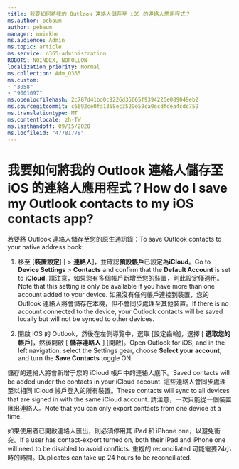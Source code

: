 ```yaml
---
title: 我要如何將我的 Outlook 連絡人儲存至 iOS 的連絡人應用程式？
ms.author: pebaum
author: pebaum
manager: mnirkhe
ms.audience: Admin
ms.topic: article
ms.service: o365-administration
ROBOTS: NOINDEX, NOFOLLOW
localization_priority: Normal
ms.collection: Adm_O365
ms.custom:
- "3058"
- "9001097"
ms.openlocfilehash: 2c787d41bd0c9226d35665f9394226e089049eb2
ms.sourcegitcommit: c6692ce0fa1358ec3529e59ca0ecdfdea4cdc759
ms.translationtype: MT
ms.contentlocale: zh-TW
ms.lasthandoff: 09/15/2020
ms.locfileid: "47781778"
---
```

# <a name="how-do-i-save-my-outlook-contacts-to-my-ios-contacts-app"></a><span data-ttu-id="edcc1-102">我要如何將我的 Outlook 連絡人儲存至 iOS 的連絡人應用程式？</span><span class="sxs-lookup"><span data-stu-id="edcc1-102">How do I save my Outlook contacts to my iOS contacts app?</span></span>

<span data-ttu-id="edcc1-103">若要將 Outlook 連絡人儲存至您的原生通訊錄：</span><span class="sxs-lookup"><span data-stu-id="edcc1-103">To save Outlook contacts to your native address book:</span></span>
 
1. <span data-ttu-id="edcc1-104">移至 [**裝置設定**] [  >  **連絡人**]，並確認**預設帳戶**已設定為**iCloud**。</span><span class="sxs-lookup"><span data-stu-id="edcc1-104">Go to **Device Settings** > **Contacts** and confirm that the **Default Account** is set to **iCloud**.</span></span> <span data-ttu-id="edcc1-105">請注意，如果您有多個帳戶新增至您的裝置，則此設定僅適用。</span><span class="sxs-lookup"><span data-stu-id="edcc1-105">Note that this setting is only be available if you have more than one account added to your device.</span></span> <span data-ttu-id="edcc1-106">如果沒有任何帳戶連接到裝置，您的 Outlook 連絡人將會儲存在本機，但不會同步處理至其他裝置。</span><span class="sxs-lookup"><span data-stu-id="edcc1-106">If there is no account connected to the device, your Outlook contacts will be saved locally but will not be synced to other devices.</span></span>
 
2. <span data-ttu-id="edcc1-107">開啟 iOS 的 Outlook，然後在左側導覽中，選取 [設定齒輪]，選擇 [ **選取您的帳戶**]，然後開啟 [ **儲存連絡人** ] [開啟]。</span><span class="sxs-lookup"><span data-stu-id="edcc1-107">Open Outlook for iOS, and in the left navigation, select the Settings gear, choose **Select your account**, and turn the **Save Contacts** toggle ON.</span></span>
 
<span data-ttu-id="edcc1-108">儲存的連絡人將會新增于您的 iCloud 帳戶中的連絡人底下。</span><span class="sxs-lookup"><span data-stu-id="edcc1-108">Saved contacts will be added under the contacts in your iCloud account.</span></span> <span data-ttu-id="edcc1-109">這些連絡人會同步處理至以相同 iCloud 帳戶登入的所有裝置。</span><span class="sxs-lookup"><span data-stu-id="edcc1-109">These contacts will sync to all devices that are signed in with the same iCloud account.</span></span> <span data-ttu-id="edcc1-110">請注意，一次只能從一個裝置匯出連絡人。</span><span class="sxs-lookup"><span data-stu-id="edcc1-110">Note that you can only export contacts from one device at a time.</span></span>
 
<span data-ttu-id="edcc1-111">如果使用者已開啟連絡人匯出，則必須停用其 iPad 和 iPhone one，以避免衝突。</span><span class="sxs-lookup"><span data-stu-id="edcc1-111">If a user has contact-export turned on, both their iPad and iPhone one will need to be disabled to avoid conflicts.</span></span> <span data-ttu-id="edcc1-112">重複的 reconciliated 可能需要24小時的時間。</span><span class="sxs-lookup"><span data-stu-id="edcc1-112">Duplicates can take up 24 hours to be reconciliated.</span></span>